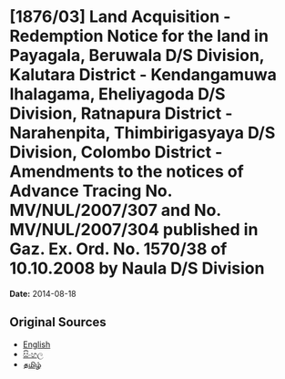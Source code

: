 # [1876/03] Land Acquisition - Redemption Notice for the land in Payagala, Beruwala D/S Division, Kalutara District - Kendangamuwa Ihalagama, Eheliyagoda D/S Division, Ratnapura District - Narahenpita, Thimbirigasyaya D/S Division, Colombo District - Amendments to the notices of Advance Tracing No. MV/NUL/2007/307 and No. MV/NUL/2007/304 published in Gaz. Ex. Ord. No. 1570/38 of 10.10.2008 by Naula D/S Division

**Date:** 2014-08-18

## Original Sources

- [English](https://documents.gov.lk/view/extra-gazettes/2014/8/1876-03_E.pdf)
- [සිංහල](https://documents.gov.lk/view/extra-gazettes/2014/8/1876-03_S.pdf)
- [தமிழ்](https://documents.gov.lk/view/extra-gazettes/2014/8/1876-03_T.pdf)
